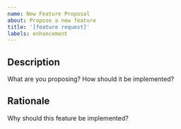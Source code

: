 ```yaml
---
name: New Feature Proposal
about: Propose a new feature
title: '[feature request]'
labels: enhancement
---
```


## Description

What are you proposing? How should it be implemented?

## Rationale

Why should this feature be implemented?

